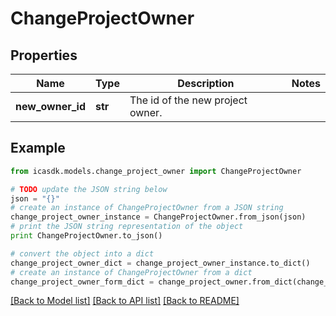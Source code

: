 # ChangeProjectOwner


## Properties
Name | Type | Description | Notes
------------ | ------------- | ------------- | -------------
**new_owner_id** | **str** | The id of the new project owner. | 

## Example

```python
from icasdk.models.change_project_owner import ChangeProjectOwner

# TODO update the JSON string below
json = "{}"
# create an instance of ChangeProjectOwner from a JSON string
change_project_owner_instance = ChangeProjectOwner.from_json(json)
# print the JSON string representation of the object
print ChangeProjectOwner.to_json()

# convert the object into a dict
change_project_owner_dict = change_project_owner_instance.to_dict()
# create an instance of ChangeProjectOwner from a dict
change_project_owner_form_dict = change_project_owner.from_dict(change_project_owner_dict)
```
[[Back to Model list]](../README.md#documentation-for-models) [[Back to API list]](../README.md#documentation-for-api-endpoints) [[Back to README]](../README.md)


